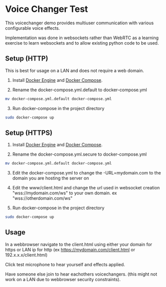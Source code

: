 
# Voice Changer Test

This voicechanger demo provides multiuser communication with various configurable voice effects.

Implementation was done in websockets rather than WebRTC as a learning exercise to learn websockets
and to allow existing python code to be used.

## Setup (HTTP)

This is best for usage on a LAN and does not require a web domain. 

1.  Install [Docker Engine](https://docs.docker.com/engine/install/#server) and [Docker Compose](https://docs.docker.com/compose/install/).

2.  Rename the docker-compose.yml.default to docker-compose.yml

```bash
mv docker-compose.yml.default docker-compose.yml
```

3.  Run docker-compose in the project directory

```bash
sudo docker-compose up
```

## Setup (HTTPS) 

1.  Install [Docker Engine](https://docs.docker.com/engine/install/#server) and [Docker Compose](https://docs.docker.com/compose/install/).

2.  Rename the docker-compose.yml.secure to docker-compose.yml

```bash
mv docker-compose.yml.default docker-compose.yml
```

3.  Edit the docker-compose.yml to change the -URL=mydomain.com to the domain you are hosting the server on

4.  Edit the www/client.html and change the url used in websocket creation "wss://mydomain.com/ws" to your own domain. ex "wss://otherdomain.com/ws"

5.  Run docker-compose in the project directory

```bash
sudo docker-compose up
```

## Usage

In a webbrowser navigate to the client.html using either your domain for https or LAN ip for http (ex https://mydomain.com/client.html or 192.x.x.x/client.html)

Click test microphone to hear yourself and effects applied.

Have someone else join to hear eachothers voicechangers. (this might not work on a LAN due to webbrowser security constraints).
